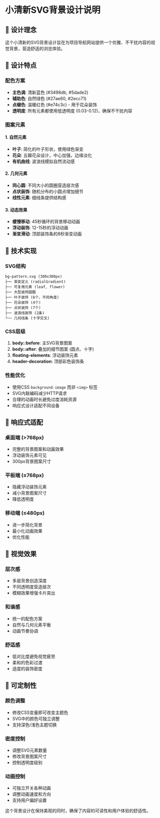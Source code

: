 # 小清新SVG背景设计说明

## 🎨 设计理念

这个小清新的SVG背景设计旨在为项目导航网站提供一个优雅、不干扰内容的视觉背景，营造舒适的浏览体验。

## 🌟 设计特点

### 配色方案
- **主色调**: 清新蓝色 (#3498db, #5dade2)
- **辅助色**: 自然绿色 (#27ae60, #2ecc71)  
- **点缀色**: 温暖红色 (#e74c3c) - 用于花朵装饰
- **透明度**: 所有元素都使用低透明度 (0.03-0.12)，确保不干扰内容

### 图案元素

#### 1. 自然元素
- **叶子**: 简化的叶子形状，使用绿色渐变
- **花朵**: 五瓣花朵设计，中心加强，边缘淡化
- **有机曲线**: 波浪线模拟自然流动感

#### 2. 几何元素
- **同心圆**: 不同大小的圆圈营造层次感
- **点状装饰**: 随机分布的小圆点增加细节
- **线性元素**: 细线条提供结构感

#### 3. 动态效果
- **缓慢移动**: 45秒循环的背景移动动画
- **浮动装饰**: 12-15秒的浮动动画
- **渐变滑动**: 顶部装饰条的8秒渐变动画

## 🔧 技术实现

### SVG结构
```
bg-pattern.svg (300x300px)
├── 渐变定义 (radialGradient)
├── 可复用元素 (leaf, flower)
├── 大型装饰圆圈
├── 叶子装饰 (6个，不同角度)
├── 花朵装饰 (4个)
├── 点状装饰 (7个)
├── 波浪线装饰 (2条)
└── 几何线条 (十字交叉)
```

### CSS层级
1. **body::before**: 主SVG背景图案
2. **body::after**: 叠加的细节图案 (圆点、十字)
3. **floating-elements**: 浮动装饰元素
4. **header-decoration**: 顶部彩色装饰条

### 性能优化
- 使用CSS `background-image` 而非 `<img>` 标签
- SVG内联编码减少HTTP请求
- 合理的动画时长避免过度消耗资源
- 响应式设计适配不同设备

## 📱 响应式适配

### 桌面端 (>768px)
- 完整的背景图案和动画效果
- 浮动装饰元素可见
- 300px背景图案尺寸

### 平板端 (≤768px)
- 隐藏浮动装饰元素
- 减小背景图案尺寸
- 降低透明度

### 移动端 (≤480px)
- 进一步简化背景
- 最小化动画效果
- 优化性能

## 🎯 视觉效果

### 层次感
- 多层背景创造深度
- 不同透明度营造层次
- 模糊效果增强卡片突出

### 和谐感
- 统一的配色方案
- 自然与几何元素平衡
- 动画节奏协调

### 舒适感
- 低对比度避免视觉疲劳
- 柔和的色彩过渡
- 适度的装饰密度

## 🔄 可定制性

### 颜色调整
- 修改CSS变量即可改变主题色
- SVG中的颜色可独立调整
- 支持深色/浅色主题切换

### 密度控制
- 调整SVG元素数量
- 修改背景图案尺寸
- 控制透明度级别

### 动画控制
- 可独立开关各种动画
- 调整动画速度和方向
- 支持用户偏好设置

这个背景设计在保持美观的同时，确保了内容的可读性和用户体验的舒适性。
